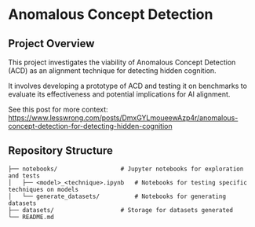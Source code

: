 # Anomalous Concept Detection

## Project Overview
This project investigates the viability of Anomalous Concept Detection (ACD) as an alignment technique for detecting hidden cognition. 

It involves developing a prototype of ACD and testing it on benchmarks to evaluate its effectiveness and potential implications for AI alignment.

See this post for more context: https://www.lesswrong.com/posts/DmxGYLmoueewAzp4r/anomalous-concept-detection-for-detecting-hidden-cognition

## Repository Structure

```
├── notebooks/                  # Jupyter notebooks for exploration and tests
│   ├── <model>_<technique>.ipynb   # Notebooks for testing specific techniques on models
│   └── generate_datasets/          # Notebooks for generating datasets
├── datasets/                   # Storage for datasets generated
└── README.md
```
